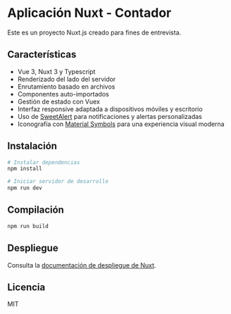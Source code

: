 # Aplicación Nuxt - Contador

Este es un proyecto Nuxt.js creado para fines de entrevista.

## Características

- Vue 3, Nuxt 3 y Typescript
- Renderizado del lado del servidor
- Enrutamiento basado en archivos
- Componentes auto-importados
- Gestión de estado con Vuex
- Interfaz responsive adaptada a dispositivos móviles y escritorio
- Uso de [SweetAlert](https://sweetalert2.github.io/) para notificaciones y alertas personalizadas
- Iconografía con [Material Symbols](https://fonts.google.com/icons) para una experiencia visual moderna

## Instalación

```bash
# Instalar dependencias
npm install

# Iniciar servidor de desarrollo
npm run dev
```

## Compilación

```bash
npm run build
```

## Despliegue

Consulta la [documentación de despliegue de Nuxt](https://nuxt.com/docs/getting-started/deployment).

## Licencia

MIT
